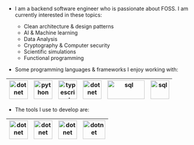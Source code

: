 * I am a backend software engineer who is passionate about FOSS. I am currently interested in these topics:
  
  *  Clean architecture & design patterns 
  *  AI & Machine learning
  *  Data Analysis
  *  Cryptography & Computer security
  *  Scientific simulations
  *  Functional programming

* Some programming languages & frameworks I enjoy working with:  
  
<div align="center">
 
| [<img src="https://upload.wikimedia.org/wikipedia/commons/7/7d/Microsoft_.NET_logo.svg" alt="dotnet" height = 50 width = 50 />](https://dotnet.microsoft.com/en-us/)   | [<img src="https://upload.wikimedia.org/wikipedia/commons/c/c3/Python-logo-notext.svg" alt="python" height = 50 width = 50 />](https://python.org/)  | [<img src="https://upload.wikimedia.org/wikipedia/commons/4/4c/Typescript_logo_2020.svg" alt="typescript" height = 50 width = 50 />](https://www.typescriptlang.org/)  | [<img src="https://upload.wikimedia.org/wikipedia/commons/a/a7/React-icon.svg" alt="dotnet" height = 50 width = 50 />](https://react.dev/)  | [<img src="https://upload.wikimedia.org/wikipedia/commons/8/87/Sql_data_base_with_logo.png" alt="sql" height = 50 width = 100/>](https://en.wikipedia.org/wiki/SQL)  | [<img src="https://upload.wikimedia.org/wikipedia/commons/4/4b/Bash_Logo_Colored.svg" alt="sql" height = 50 width = 50/>](https://en.wikipedia.org/wiki/Bash_(Unix_shell))  |
|---|---|---|---|---|---|

</div>
 
* The tools I use to develop are: 

<div align="center">
 
| [<img src="https://upload.wikimedia.org/wikipedia/commons/8/84/Linux_tux_circle_logo.svg" alt="dotnet" height = 50 width = 50 />](https://en.wikipedia.org/wiki/Linux) | [<img src="https://upload.wikimedia.org/wikipedia/commons/f/fd/DBeaver_logo.png" alt="dotnet" height = 50 width = 50 />](https://dbeaver.io/) | [<img src="https://upload.wikimedia.org/wikipedia/commons/thumb/9/9a/Visual_Studio_Code_1.35_icon.svg/640px-Visual_Studio_Code_1.35_icon.svg.png" alt="dotnet" height = 50 width = 50 />](https://code.visualstudio.com/) | [<img src="https://upload.wikimedia.org/wikipedia/commons/0/03/Git_format.png" alt="dotnet" height = 50 width = 60 />](https://git-scm.com/) |
|---|---|---|---|

 </div>



